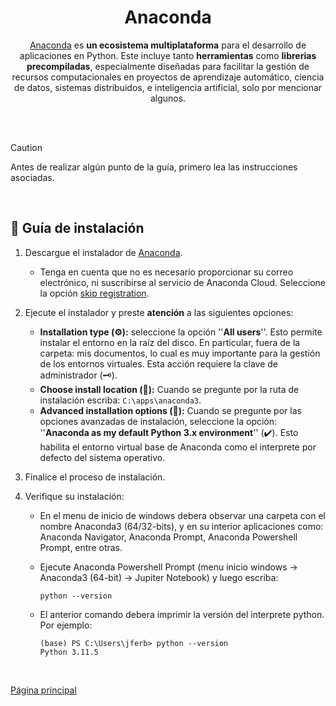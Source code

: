 <div  align="center">
   
# Anaconda

[Anaconda](https://www.anaconda.com/) es **un ecosistema multiplataforma** para el desarrollo de aplicaciones en Python. Este incluye tanto **herramientas** como **librerias precompiladas**, especialmente diseñadas para facilitar la gestión de recursos computacionales en proyectos de aprendizaje automático, ciencia de datos, sistemas distribuidos, e inteligencia artificial, solo por mencionar algunos.

</div>

<br/><br/>

> [!CAUTION]
> Antes de realizar algún punto de la guía, primero lea las instrucciones asociadas.

<br/>

## 📝 Guía de instalación

1. Descargue el instalador de [Anaconda](https://www.anaconda.com/download).
   - Tenga en cuenta que no es necesario proporcionar su correo electrónico, ni suscribirse al servicio de Anaconda Cloud. Seleccione la opción [skip registration](https://www.anaconda.com/download/success).
     
2. Ejecute el instalador y preste **atención** a las siguientes opciones:
   - **Installation type (⚙️):** seleccione la opción ''**All users**''. Esto permite instalar el entorno en la raíz del disco. En particular, fuera de la carpeta: mis documentos, lo cual es muy importante para la gestión de los entornos virtuales. Esta acción requiere la clave de administrador (🗝️).
   - **Choose install location (📁):** Cuando se pregunte por la ruta de instalación escriba: `C:\apps\anaconda3`.
   - **Advanced installation options (📌):** Cuando se pregunte por las opciones avanzadas de instalación, seleccione la opción: ''**Anaconda as my default Python 3.x environment**'' (✔️). Esto habilita el entorno virtual base de Anaconda como el interprete por defecto del sistema operativo.
    
3. Finalice el proceso de instalación.
   
4. Verifique su instalación:
   - En el menu de inicio de windows debera observar una carpeta con el nombre Anaconda3 (64/32-bits), y en su interior aplicaciones como: Anaconda Navigator, Anaconda Prompt, Anaconda Powershell Prompt, entre otras.
   - Ejecute Anaconda Powershell Prompt (menu inicio windows &rarr;  Anaconda3 (64-bit) &rarr; Jupiter Notebook) y luego escriba:
     
      ```console
      python --version
      ```
   
   - El anterior comando debera imprimir la versión del interprete python. Por ejemplo:
     
      ```console
      (base) PS C:\Users\jferb> python --version
      Python 3.11.5
      ```
<br/>

[Página principal](../../README.md)
   
